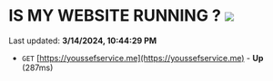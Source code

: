 # IS MY WEBSITE RUNNING ? [![](https://img.shields.io/static/v1?label=Sponsor&message=%E2%9D%A4&logo=GitHub&color=%23fe8e86)](https://github.com/sponsors/<username>)

Last updated: **3/14/2024, 10:44:29 PM**

- `GET` [https://youssefservice.me](https://youssefservice.me) - **Up** (287ms)
